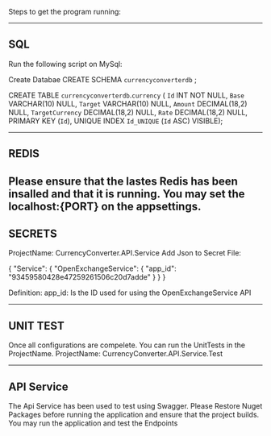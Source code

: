 Steps to get the program running:

----------------------------------------------------------------------------------------
SQL
----------------------------------------------------------------------------------------
Run the following script on MySql:

Create Databae
CREATE SCHEMA `currencyconverterdb` ;

CREATE TABLE `currencyconverterdb`.`currency` (
  `Id` INT NOT NULL,
  `Base` VARCHAR(10) NULL,
  `Target` VARCHAR(10) NULL,
  `Amount` DECIMAL(18,2) NULL,
  `TargetCurrency` DECIMAL(18,2) NULL,
  `Rate` DECIMAL(18,2) NULL,
  PRIMARY KEY (`Id`),
  UNIQUE INDEX `Id_UNIQUE` (`Id` ASC) VISIBLE);
  
----------------------------------------------------------------------------------------
REDIS
----------------------------------------------------------------------------------------
Please ensure that the lastes Redis has been insalled and that it is running.
You may set the localhost:{PORT} on the appsettings.
----------------------------------------------------------------------------------------
SECRETS
----------------------------------------------------------------------------------------
ProjectName: CurrencyConverter.API.Service
Add Json to Secret File:

{
  "Service": {
    "OpenExchangeService": {
      "app_id": "93459580428e47259261506c20d7adde"
    }
  }
}

Definition:
app_id: Is the ID used for using the OpenExchangeService API

----------------------------------------------------------------------------------------
UNIT TEST
----------------------------------------------------------------------------------------

Once all configurations are compelete. You can run the UnitTests in the ProjectName.
ProjectName: CurrencyConverter.API.Service.Test

----------------------------------------------------------------------------------------
API Service
----------------------------------------------------------------------------------------
The Api Service has been used to test using Swagger.
Please Restore Nuget Packages before running the application and ensure that the project builds.
You may run the application and test the Endpoints

